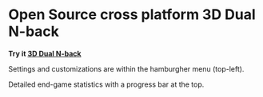 # Open Source cross platform 3D Dual N-back

**Try it [3D Dual N-back](https://4skinskywalker.github.io/3D-Dual_N-back/)**

Settings and customizations are within the hamburgher menu (top-left).

Detailed end-game statistics with a progress bar at the top.

